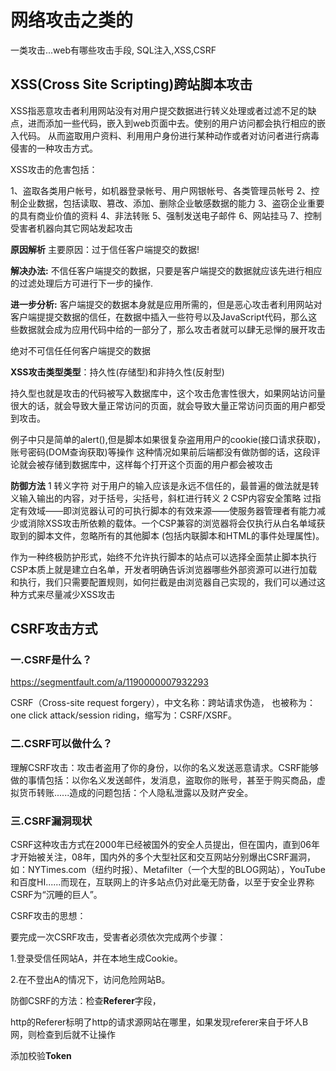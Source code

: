 
# 网络攻击之类的

一类攻击...web有哪些攻击手段, SQL注入,XSS,CSRF

## XSS(Cross Site Scripting)跨站脚本攻击

XSS指恶意攻击者利用网站没有对用户提交数据进行转义处理或者过滤不足的缺点，进而添加一些代码，嵌入到web页面中去。使别的用户访问都会执行相应的嵌入代码。
从而盗取用户资料、利用用户身份进行某种动作或者对访问者进行病毒侵害的一种攻击方式。

XSS攻击的危害包括：

1、盗取各类用户帐号，如机器登录帐号、用户网银帐号、各类管理员帐号
2、控制企业数据，包括读取、篡改、添加、删除企业敏感数据的能力
3、盗窃企业重要的具有商业价值的资料
4、非法转账
5、强制发送电子邮件
6、网站挂马
7、控制受害者机器向其它网站发起攻击

**原因解析**
主要原因：过于信任客户端提交的数据!

**解决办法:**
不信任客户端提交的数据，只要是客户端提交的数据就应该先进行相应的过滤处理后方可进行下一步的操作.

**进一步分析:**
客户端提交的数据本身就是应用所需的，但是恶心攻击者利用网站对客户端提提交数据的信任，在数据中插入一些符号以及JavaScript代码，那么这些数据就会成为应用代码中给的一部分了，那么攻击者就可以肆无忌惮的展开攻击

绝对不可信任任何客户端提交的数据

**XSS攻击类型类型**：持久性(存储型)和非持久性(反射型)

持久型也就是攻击的代码被写入数据库中，这个攻击危害性很大，如果网站访问量很大的话，就会导致大量正常访问的页面，就会导致大量正常访问页面的用户都受到攻击。

例子中只是简单的alert(),但是脚本如果很复杂盗用用户的cookie(接口请求获取)，账号密码(DOM查询获取)等操作
这种情况如果前后端都没有做防御的话，这段评论就会被存储到数据库中，这样每个打开这个页面的用户都会被攻击

**防御方法**
1 转义字符
  对于用户的输入应该是永远不信任的，最普遍的做法就是转义输入输出的内容，对于括号，尖括号，斜杠进行转义
2 CSP内容安全策略
  过指定有效域——即浏览器认可的可执行脚本的有效来源——使服务器管理者有能力减少或消除XSS攻击所依赖的载体。一个CSP兼容的浏览器将会仅执行从白名单域获取到的脚本文件，忽略所有的其他脚本 (包括内联脚本和HTML的事件处理属性)。

作为一种终极防护形式，始终不允许执行脚本的站点可以选择全面禁止脚本执行
CSP本质上就是建立白名单，开发者明确告诉浏览器哪些外部资源可以进行加载和执行，我们只需要配置规则，如何拦截是由浏览器自己实现的，我们可以通过这种方式来尽量减少XSS攻击

## CSRF攻击方式

### 一.CSRF是什么？

<https://segmentfault.com/a/1190000007932293>

CSRF（Cross-site request forgery），中文名称：跨站请求伪造，
也被称为：one click attack/session riding，缩写为：CSRF/XSRF。

### 二.CSRF可以做什么？

理解CSRF攻击：攻击者盗用了你的身份，以你的名义发送恶意请求。CSRF能够做的事情包括：以你名义发送邮件，发消息，盗取你的账号，甚至于购买商品，虚拟货币转账......造成的问题包括：个人隐私泄露以及财产安全。

### 三.CSRF漏洞现状

CSRF这种攻击方式在2000年已经被国外的安全人员提出，但在国内，直到06年才开始被关注，08年，国内外的多个大型社区和交互网站分别爆出CSRF漏洞，如：NYTimes.com（纽约时报）、Metafilter（一个大型的BLOG网站），YouTube和百度HI......而现在，互联网上的许多站点仍对此毫无防备，以至于安全业界称CSRF为“沉睡的巨人”。

CSRF攻击的思想：

要完成一次CSRF攻击，受害者必须依次完成两个步骤：

1.登录受信任网站A，并在本地生成Cookie。

2.在不登出A的情况下，访问危险网站B。

防御CSRF的方法：检查**Referer**字段，

http的Referer标明了http的请求源网站在哪里，如果发现referer来自于坏人B网，则检查到后就不让操作

添加校验**Token**